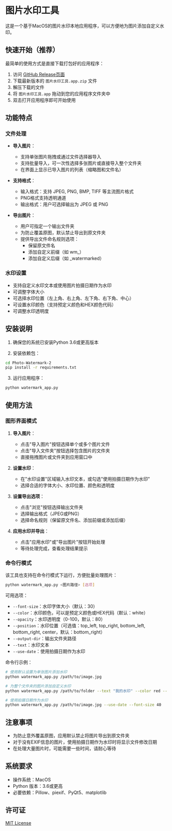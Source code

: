 # 图片水印工具

这是一个基于MacOS的图片水印本地应用程序，可以方便地为图片添加自定义水印。

## 快速开始（推荐）

最简单的使用方式是直接下载打包好的应用程序：

1. 访问 [GitHub Release页面](https://github.com/Playerren/Photo-Watermark-2/releases/latest)
2. 下载最新版本的 `图片水印工具.app.zip` 文件
3. 解压下载的文件
4. 将 `图片水印工具.app` 拖动到您的应用程序文件夹中
5. 双击打开应用程序即可开始使用

## 功能特点

### 文件处理
- **导入图片**：
  - 支持单张图片拖拽或通过文件选择器导入
  - 支持批量导入，可一次性选择多张图片或直接导入整个文件夹
  - 在界面上显示已导入图片的列表（缩略图和文件名）

- **支持格式**：
  - 输入格式：支持 JPEG, PNG, BMP, TIFF 等主流图片格式
  - PNG格式支持透明通道
  - 输出格式：用户可选择输出为 JPEG 或 PNG

- **导出图片**：
  - 用户可指定一个输出文件夹
  - 为防止覆盖原图，默认禁止导出到原文件夹
  - 提供导出文件命名规则选项：
    - 保留原文件名
    - 添加自定义前缀（如 wm_）
    - 添加自定义后缀（如 _watermarked）

### 水印设置
- 支持自定义水印文本或使用图片拍摄日期作为水印
- 可调整字体大小
- 可选择水印位置（左上角、右上角、左下角、右下角、中心）
- 可设置水印颜色（支持预定义颜色和HEX颜色代码）
- 可调整水印透明度

## 安装说明

1. 确保您的系统已安装Python 3.6或更高版本

2. 安装依赖包：

```bash
cd Photo-Watermark-2
pip install -r requirements.txt
```

3. 运行应用程序：

```bash
python watermark_app.py
```

## 使用方法

### 图形界面模式

1. **导入图片**：
   - 点击"导入图片"按钮选择单个或多个图片文件
   - 点击"导入文件夹"按钮选择包含图片的文件夹
   - 直接拖拽图片或文件夹到应用窗口中

2. **设置水印**：
   - 在"水印设置"区域输入水印文本，或勾选"使用拍摄日期作为水印"
   - 选择合适的字体大小、水印位置、颜色和透明度

3. **设置导出选项**：
   - 点击"浏览"按钮选择输出文件夹
   - 选择输出格式（JPEG或PNG）
   - 选择命名规则（保留原文件名、添加前缀或添加后缀）

4. **应用水印并导出**：
   - 点击"应用水印"或"导出图片"按钮开始处理
   - 等待处理完成，查看处理结果提示

### 命令行模式

该工具也支持在命令行模式下运行，方便批量处理图片：

```bash
python watermark_app.py <图片路径> [选项]
```

可用选项：
- `--font-size`：水印字体大小（默认：30）
- `--color`：水印颜色，可以是预定义颜色或HEX代码（默认：white）
- `--opacity`：水印透明度（0-100，默认：80）
- `--position`：水印位置（可选值：top_left, top_right, bottom_left, bottom_right, center，默认：bottom_right）
- `--output-dir`：输出文件夹路径
- `--text`：水印文本
- `--use-date`：使用拍摄日期作为水印

命令行示例：

```bash
# 使用默认设置为单张图片添加水印
python watermark_app.py /path/to/image.jpg

# 为整个文件夹的图片添加自定义水印
python watermark_app.py /path/to/folder --text "我的水印" --color red --position center --output-dir /path/to/output

# 使用拍摄日期作为水印
python watermark_app.py /path/to/image.jpg --use-date --font-size 40
```

## 注意事项

- 为防止意外覆盖原图，应用默认禁止将图片导出到原文件夹
- 对于没有EXIF信息的图片，使用拍摄日期作为水印时将显示文件修改日期
- 在处理大量图片时，可能需要一些时间，请耐心等待

## 系统要求

- 操作系统：MacOS
- Python 版本：3.6或更高
- 必要依赖：Pillow、piexif、PyQt5、matplotlib

## 许可证

[MIT License](LICENSE)